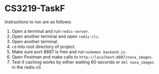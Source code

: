 # CS3219-TaskF

Instructions to run are as follows:
1. Open a terminal and run `redis-server`.
2. Open another terminal and open `redis-cli`.
3. Open another terminal.
4. `cd` into root directory of project.
5. Make sure port 8887 is free and run `nodemon backend.js`.
6. Open Postman and make calls to `http://localhost:8887/nasa_images`.
7. Test if caching works by either waiting 60 seconds or `del nasa_images` in the redis-cli
